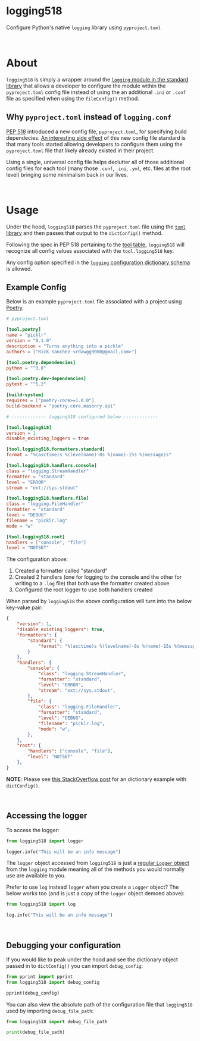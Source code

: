 # logging518

Configure Python's native `logging` library using `pyproject.toml`

<br>

# About
`logging518` is simply a wrapper around the [`logging` module in the standard library](https://docs.python.org/3/library/logging.html) that allows a developer to configure the module within the `pyproject.toml` config file instead of using the an additional `.ini` or `.conf` file as specified when using the `fileConfig()` method.

## Why `pyproject.toml` instead of `logging.conf`
[PEP 518](https://www.python.org/dev/peps/pep-0518/) introduced a new config file, `pyproject.toml`, for specifying build dependecies. [An interesting side effect](https://snarky.ca/what-the-heck-is-pyproject-toml/) of this new config file standard is that many tools started allowing developers to configure them using the `pyproject.toml` file that likely already existed in their project.

Using a single, universal config file helps declutter all of those additional config files for each tool (many those `.conf`, `.ini`, `.yml`, etc. files at the root level) bringing some minimalism back in our lives.

<br>

# Usage
Under the hood, `logging518` parses the `pyproject.toml` file using the [`toml` library](https://github.com/uiri/toml) and then passes that output to the `dictConfig()` method.

Following the spec in PEP 518 pertaining to the [tool table](https://www.python.org/dev/peps/pep-0518/#tool-table), `logging518` will recognize all config values associated with the `tool.logging518` key.

Any config option specified in the [`logging` configuration dictionary schema](https://docs.python.org/3/library/logging.config.html#configuration-dictionary-schema) is allowed.

## Example Config

Below is an example `pyproject.toml` file associated with a project using [Poetry](https://python-poetry.org).

```toml
# pyproject.toml

[tool.poetry]
name = "picklr"
version = "0.1.0"
description = "Turns anything into a pickle"
authors = ["Rick Sanchez <rdawgg9000@gmail.com>"]

[tool.poetry.dependencies]
python = "^3.8"

[tool.poetry.dev-dependencies]
pytest = "^5.2"

[build-system]
requires = ["poetry-core>=1.0.0"]
build-backend = "poetry.core.masonry.api"

# ------------- logging518 configured below -------------

[tool.logging518]
version = 1
disable_existing_loggers = true

[tool.logging518.formatters.standard]
format = "%(asctime)s %(levelname)-8s %(name)-15s %(message)s"

[tool.logging518.handlers.console]
class = "logging.StreamHandler"
formatter = "standard"
level = "ERROR"
stream = "ext://sys.stdout"

[tool.logging518.handlers.file]
class = "logging.FileHandler"
formatter = "standard"
level = "DEBUG"
filename = "picklr.log"
mode = "w"

[tool.logging518.root]
handlers = ["console", "file"]
level = "NOTSET"
```

The configuration above:

1. Created a formatter called "standard"
2. Created 2 handlers (one for logging to the console and the other for writing to a `.log` file) that both use the formatter created above
3. Configured the root logger to use both handlers created


When parsed by `logging518` the above configuration will turn into the below key-value pair:

```json
{
    "version": 1,
    "disable_existing_loggers": true,
    "formatters": {
        "standard": {
            "format": "%(asctime)s %(levelname)-8s %(name)-15s %(message)s"
        }
    },
    "handlers": {
        "console": {
            "class": "logging.StreamHandler",
            "formatter": "standard",
            "level": "ERROR",
            "stream": "ext://sys.stdout",
        },
        "file": {
            "class": "logging.FileHandler",
            "formatter": "standard",
            "level": "DEBUG",
            "filename": "picklr.log",
            "mode": "w",
        },
    },
    "root": {
        "handlers": ["console", "file"], 
        "level": "NOTSET"
    },
}
```

**NOTE**: Please see [this StackOverflow post](https://stackoverflow.com/a/7507842) for an dictionary example with `dictConfig()`.

<br>

## Accessing the logger

To access the logger:

```python
from logging518 import logger

logger.info("This will be an info message")
```

The `logger` object accessed from `logging518` is just a [regular `Logger` object](https://docs.python.org/3/library/logging.html#logging.Logger) from the `logging` module meaning all of the methods you would normally use are available to you.

Prefer to use `log` instead `logger` when you create a `Logger` object? The below works too (and is just a copy of the `logger` object demoed above):

```python
from logging518 import log

log.info("This will be an info message")
```

<br>

## Debugging your configuration

If you would like to peak under the hood and see the dictionary object passed in to `dictConfig()` you can import `debug_config`:

```python
from pprint import pprint
from logging518 import debug_config

pprint(debug_config)
```

You can also view the absolute path of the configuration file that `logging518` used by importing `debug_file_path`:

```python
from logging518 import debug_file_path

print(debug_file_path)
```